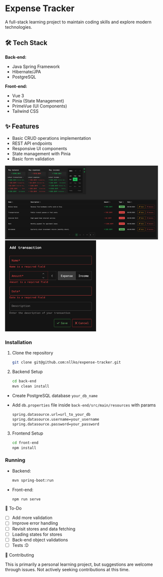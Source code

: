 # Expense Tracker

A full-stack learning project to maintain coding skills and explore modern technologies.

## 🛠️ Tech Stack

**Back-end:**
- Java Spring Framework
- Hibernate/JPA
- PostgreSQL

**Front-end:**
- Vue 3
- Pinia (State Management)
- PrimeVue (UI Components)
- Tailwind CSS

## ✨ Features
- Basic CRUD operations implementation
- REST API endpoints
- Responsive UI components
- State management with Pinia
- Basic form validation

<img alt="Budget page" src="images/budget-page.png">
<img alt="Form validation" src="images/form-validation.png" width="300" height="300">

### Installation
1. Clone the repository
   ```bash
   git clone git@github.com:nllko/expense-tracker.git

2. Backend Setup
   ```bash
   cd back-end
   mvn clean install
- Create PostgreSQL database `your_db_name`
- Add `db.properties` file inside `back-end/src/main/resources` with params

  ```properties
  spring.datasource.url=url_to_your_db
  spring.datasource.username=your_username
  spring.datasource.password=your_password

3. Frontend Setup
    ```bash
   cd front-end
   npm install
   
### Running

- Backend:
  ```bash
  mvn spring-boot:run
- Front-end: 
  ```bash
  npm run serve

📌 To-Do

- [ ] Add more validation
- [ ] Improve error handling
- [ ] Revisit stores and data fetching 
- [ ] Loading states for stores
- [ ] Back-end object validations
- [ ] Tests :D

🤝 Contributing

This is primarily a personal learning project, but suggestions are welcome through issues. Not actively seeking contributions at this time.